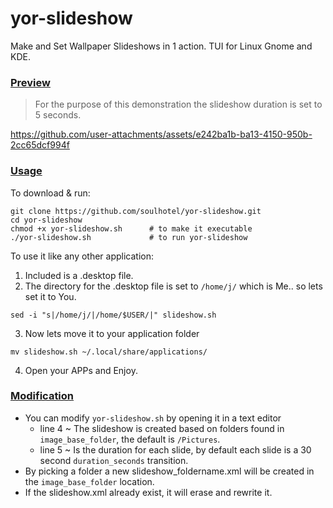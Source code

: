 # yor-slideshow
Make and Set Wallpaper Slideshows in 1 action. TUI for Linux Gnome and KDE.

### <ins>Preview
> For the purpose of this demonstration the slideshow duration is set to 5 seconds.

https://github.com/user-attachments/assets/e242ba1b-ba13-4150-950b-2cc65dcf994f

### <ins>Usage

To download & run:
```
git clone https://github.com/soulhotel/yor-slideshow.git
cd yor-slideshow
chmod +x yor-slideshow.sh      # to make it executable
./yor-slideshow.sh             # to run yor-slideshow
```
To use it like any other application:
1. Included is a .desktop file.
2. The directory for the .desktop file is set to `/home/j/` which is Me.. so lets set it to You.
```
sed -i "s|/home/j/|/home/$USER/|" slideshow.sh
```
3. Now lets move it to your application folder
```
mv slideshow.sh ~/.local/share/applications/
```
4. Open your APPs and Enjoy.

### <ins>Modification
- You can modify `yor-slideshow.sh` by opening it in a text editor
    - line 4 ~ The slideshow is created based on folders found in `image_base_folder`, the default is `/Pictures`.
    - line 5 ~ Is the duration for each slide, by default each slide is a 30 second `duration_seconds` transition.
- By picking a folder a new slideshow_foldername.xml will be created in the `image_base_folder` location.
- If the slideshow.xml already exist, it will erase and rewrite it.
